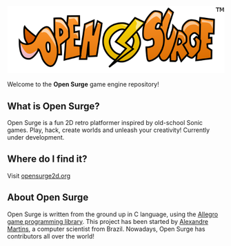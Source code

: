 ![Open Surge](logo.png)

Welcome to the **Open Surge** game engine repository!

## What is Open Surge?

Open Surge is a fun 2D retro platformer inspired by old-school Sonic games. Play, hack, create worlds and unleash your creativity! Currently under development.

## Where do I find it?

Visit [opensurge2d.org](http://opensurge2d.org)

## About Open Surge

Open Surge is written from the ground up in C language, using the [Allegro game programming library](http://liballeg.org). This project has been started by [Alexandre Martins](http://github.com/alemart), a computer scientist from Brazil. Nowadays, Open Surge has contributors all over the world!
